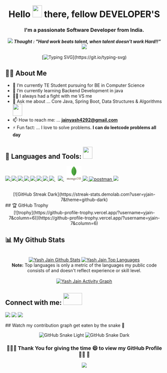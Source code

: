 
<!--
**yjain-7/yjain-7** is a ✨ _special_ ✨ repository because its `README.md` (this file) appears on your GitHub profile.
Here are some ideas to get you started:
- 🔭 I’m currently working on ...
- 🌱 I’m currently learning ...
- 👯 I’m looking to collaborate on ...
- 🤔 I’m looking for help with ...
- 💬 Ask me about ...
- 📫 How to reach me: ...
- 😄 Pronouns: ...
- ⚡ Fun fact: ...
-->
<h1 align="center">Hello <img src="https://raw.githubusercontent.com/MartinHeinz/MartinHeinz/master/wave.gif" width="30px" height="38"> there, fellow DEVELOPER'S</h1>
<h3 align="center">I'm a passionate Software Developer from India.</h3>
<p align="center">
<img src="https://media.giphy.com/media/qjqUcgIyRjsl2/giphy.gif" width="50" /> <b><i align="center">Thought : "Hard work beats talent, when talent doesn't work Hard!!”</i></b> <img src="https://media.giphy.com/media/qjqUcgIyRjsl2/giphy.gif" width="50" />
</p>
<div align="center">
  
  [![Typing SVG](https://readme-typing-svg.demolab.com?font=Fira+Code&size=22&pause=1000&center=true&vCenter=true&width=435&lines=Hey!+It's+Yash+Jain;I'm+a+Software+Developer.;%E2%9D%A4+Java+LeetCode+Spring+Boot;I+%E2%9D%A4+DSA.)](https://git.io/typing-svg)
  
 </div>
 
 ## 🙋‍♂️ About Me
- 🔭 I’m currently TE Student pursuing for BE in Computer Science
- 🌱 I’m currently learning Backend Development in java
- 👊🤜 I always had a fight with me VS me
- 💬 Ask me about ... Core Java, Spring Boot, Data Structures & Algorithms <img src="https://media.giphy.com/media/ObNTw8Uzwy6KQ/giphy.gif" width="30px" height="38">
- 📫 How to reach me: ... **jainyash4292@gmail.com**
- ⚡ Fun fact: ... I love to solve problems. **I can do leetcode problems all day**
## 🚀 Languages and Tools: <img src = "https://media2.giphy.com/media/QssGEmpkyEOhBCb7e1/giphy.gif?cid=ecf05e47a0n3gi1bfqntqmob8g9aid1oyj2wr3ds3mg700bl&rid=giphy.gif" width = 30px height="38">
<p align="left"> 
    <a href="https://www.java.com" target="_blank"> <img src="https://img.icons8.com/color/48/000000/java-coffee-cup-logo.png"/> </a>
    <!-- <a href="https://reactjs.org/" target="_blank"> <img src="https://img.icons8.com/color/48/000000/react-native.png"/> </a> -->
    <a href="https://spring.io/projects/spring-boot" target="_blank"> <img src="https://img.icons8.com/color/48/000000/spring-logo.png"/> </a> 
    <a href="https://developer.mozilla.org/en-US/docs/Web/JavaScript" target="_blank"> <img src="https://img.icons8.com/color/48/000000/javascript.png"/> </a> 
    <a href="https://www.w3.org/html/" target="_blank"> <img src="https://img.icons8.com/color/48/000000/html-5.png"/> </a> 
    <a href="https://www.w3schools.com/css/" target="_blank"> <img src="https://img.icons8.com/color/48/000000/css3.png"/> </a> 
    <a href="https://getbootstrap.com" target="_blank"> <img src="https://img.icons8.com/color/48/000000/bootstrap.png"/> </a> 
    <a href="https://www.python.org" target="_blank"> <img src="https://img.icons8.com/color/48/000000/python.png"/> </a> 
    <a style="padding-right:8px;" href="https://nodejs.org" target="_blank"> <img src="https://img.icons8.com/color/48/000000/nodejs.png"/> </a> 
    <a style="padding-right:8px;" href="https://www.mysql.com/" target="_blank"> <img src="https://img.icons8.com/fluent/50/000000/mysql-logo.png"/> </a>
    <a href="https://www.mongodb.com/" target="_blank"> <img src="https://raw.githubusercontent.com/devicons/devicon/master/icons/mongodb/mongodb-original-wordmark.svg" alt="mongodb" width="48" height="48"/> </a> 
    <a href="https://firebase.google.com/" target="_blank"> <img src="https://img.icons8.com/color/48/000000/firebase.png"/> </a> 
    <a href="https://postman.com" target="_blank"> <img src="https://www.vectorlogo.zone/logos/getpostman/getpostman-icon.svg" alt="postman" width="45" height="45"/> </a>   
    <a href="https://git-scm.com/" target="_blank"> <img src="https://img.icons8.com/color/48/000000/git.png"/> </a> 
</p>
</br>
<div align="center">
  [![GitHub Streak Dark](https://streak-stats.demolab.com?user=yjain-7&theme=github-dark)
</div>
## 🏆 GitHub Trophy
<div align="center">
[![trophy](https://github-profile-trophy.vercel.app/?username=yjain-7&column=6)](https://github-profile-trophy.vercel.app/?username=yjain-7&column=6)
 </div>
 
 ## 📊 My Github Stats
<div align="center">
  <br/>
  <a href="https://github.com/yjain-7/"><img alt="Yash Jain Github Stats" src="https://github-readme-stats.vercel.app/api?username=yjain-7&show_icons=true&count_private=true&theme=react&hide_border=true&bg_color=0D1117" /></a>
  <a href="https://github.com/yjain-7"><img alt="Yash Jain Top Languages" src="https://github-readme-stats.vercel.app/api/top-langs/?username=yjain-7&langs_count=8&count_private=true&layout=compact&theme=react&hide_border=true&bg_color=0D1117" /></a>
  <br/>
  <b>Note:</b> Top languages is only a metric of the languages my public code consists of and doesn't reflect experience or skill level.
<br/>
<br/>
<a href="https://github.com/yjain-7"><img alt="Yash Jain Activity Graph" src="https://activity-graph.herokuapp.com/graph?username=yjain-7&bg_color=0D1117&color=5BCDEC&line=5BCDEC&point=FFFFFF&hide_border=true" /></a>
  </div>
  
  ## Connect with me: <img src='https://raw.githubusercontent.com/ShahriarShafin/ShahriarShafin/main/Assets/handshake.gif' width="60px" height="38">
<p align="left">
<a href = "https://www.linkedin.com/in/yjain7302/"><img src="https://img.icons8.com/fluent/48/000000/linkedin.png"/></a>
<a href = "https://leetcode.com/jainyash4292/"><img src="https://raw.githubusercontent.com/yjain-7/Personal-Stuff/main/Images/leetcode.png"/></a>
<a href = "https://www.instagram.com/_.yashjain"><img src="https://img.icons8.com/fluent/48/000000/instagram-new.png"/></a>
</p>
## Watch my contribution graph get eaten by the snake 🐍
<div align="center">
  
![GitHub Snake Light](https://github.com/yjain-7/yjain-7/blob/output/github-contribution-grid-snake.gif#gh-light-mode-only)
![GitHub Snake Dark](https://github.com/yjain-7/yjain-7/blob/output/github-contribution-grid-snake-dark.svg#gh-dark-mode-only)
### 👩‍🚀🚀 Thank You for giving the time 😄 to view my GitHub  Profile 👩‍🚀 🚀
</div>
<p align="center">
<img src="https://komarev.com/ghpvc/?username=yjain-7&color=green&style=flat-square&color=7A29C3" width="150px" /></p>
